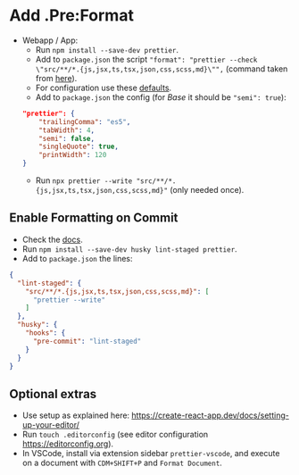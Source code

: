 # Add .Pre:Format

- Webapp / App:
  - Run `npm install --save-dev prettier`.
  - Add to `package.json` the script `"format": "prettier --check \"src/**/*.{js,jsx,ts,tsx,json,css,scss,md}\"",` (command taken from [here](https://create-react-app.dev/docs/setting-up-your-editor/#formatting-code-automatically)).
  - For configuration use these [defaults](https://prettier.io/docs/en/configuration.html).
  - Add to `package.json` the config (for *Base* it should be `"semi": true`):
  ```json
  "prettier": {
      "trailingComma": "es5",
      "tabWidth": 4,
      "semi": false,
      "singleQuote": true,
      "printWidth": 120
  }
  ```
  - Run `npx prettier --write "src/**/*.{js,jsx,ts,tsx,json,css,scss,md}"` (only needed once).

## Enable Formatting on Commit
- Check the [docs](https://create-react-app.dev/docs/setting-up-your-editor/#formatting-code-automatically).
- Run `npm install --save-dev husky lint-staged prettier`.
- Add to `package.json` the lines:
```json
{
  "lint-staged": {
    "src/**/*.{js,jsx,ts,tsx,json,css,scss,md}": [
      "prettier --write"
    ]
  },
  "husky": {
    "hooks": {
      "pre-commit": "lint-staged"
    }
  }
}
```

## Optional extras

- Use setup as explained here: https://create-react-app.dev/docs/setting-up-your-editor/
- Run `touch .editorconfig` (see editor configuration https://editorconfig.org).
- In VSCode, install via extension sidebar `prettier-vscode`, and execute on a document with `CDM+SHIFT+P` and `Format Document`.

